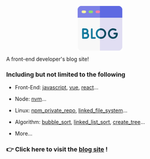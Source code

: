 <div align="center">
  <p align="center">
    <img alt="Bo-Admin" align="center" src="docs/public/banner.svg" width="120"/>
  </p>
</div>

A front-end developer's blog site!

### Including but not limited to the following

- Front-End: [javascript](https://zhou-tao.github.io/blog/javascript/exp-conversion), [vue](https://zhou-tao.github.io/blog/vue/), [react](https://zhou-tao.github.io/blog/react/)...

- Node: [nvm](https://zhou-tao.github.io/blog/en/nodejs/nvm/)...

- Linux: [npm_private_repo](https://zhou-tao.github.io/blog/linux/npm-private-repo/), [linked_file_system](https://zhou-tao.github.io/blog/linux/linked-file-system/)...

- Algorithm: [bubble_sort](https://zhou-tao.github.io/blog/algorithm/bubble-sort/), [linked_list_sort](https://zhou-tao.github.io/blog/algorithm/linked-list-sort/), [create_tree](https://zhou-tao.github.io/blog/algorithm/create-tree/)...

- More...

### 👉 Click here to visit the [blog site](https://zhou-tao.github.io/blog/) !
